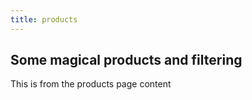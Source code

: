```yaml
---
title: products
---
```


## Some magical products and filtering 

This is from the products page content 